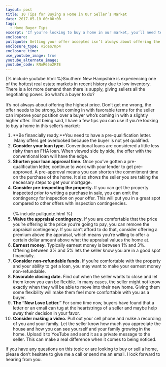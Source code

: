 ```yaml
---
layout: post
title: 10 Tips for Buying a Home in Our Seller’s Market
date: 2017-05-10 00:00:00
tags:
  - Home Buyer Tips
excerpt: 'If you’re looking to buy a home in our market, you’ll need to know how to make your offer stand out. I’ve got 10 tips to help you do just that.'
enclosure:
pullquote: Getting your offer accepted isn’t always about offering the highest price.
enclosure_type: video/mp4
enclosure_time:
use_youtube_image: true
youtube_alternate_image:
youtube_code: RNoR65o2RTE
---
```



{% include youtube.html %}Southern New Hampshire is experiencing one of the hottest real estate markets in recent history due to low inventory. There is a lot more demand than there is supply, giving sellers all the negotiating power. So what’s a buyer to do?
<br>
<br>It’s not always about offering the highest price. Don’t get me wrong, the offer needs to be strong, but coming in with favorable terms for the seller can improve your position over a buyer who’s coming in with a slightly higher offer. That being said, I have a few tips you can use if you’re looking to buy a home in this seller’s market:

1. **Be financially ready.**You need to have a pre-qualification letter. &nbsp;Many offers get overlooked because the buyer is not yet qualified.
2. **Consider your loan type.** Conventional loans are considered a little less risky than an FHA loan. When viewed side by side, the offer with the conventional loan will have the edge.
3. **Shorten your loan approval time.** Once you’ve gotten a pre-qualification letter, continue to work with your lender to get pre-approved. A pre-approval means you can shorten the commitment time on the purchase of the home. It also shows the seller you are taking the necessary steps to get your mortgage.
4. **Consider pre-inspecting the property.** If you can get the property inspected prior to writing a purchase in sale, you can omit the contingency for inspection on your offer. This will put you in a great spot compared to other offers with inspection contingencies.
   <br>
   <br>{% include pullquote.html %}
5. **Waive the appraisal contingency.** If you are comfortable that the price you’re offering is the price you’re going to pay, you can remove the appraisal contingency. If you can’t afford to do that, consider offering a premium above the appraisal, which means you’re willing to offer a certain dollar amount above what the appraisal values the home at.
6. **Earnest money.** Typically earnest money is between 1% and 3%. Offering between 3% and 5% lets the seller know you are in a good spot financially.
7. **Consider non-refundable funds.** If you’re comfortable with the property and your ability to get a loan, you may want to make your earnest money non-refundable.
8. **Favorable closing date.** Find out when the seller wants to close and let them know you can be flexible. In many cases, the seller might not know exactly when they will be able to move into their new home. Giving them some flexibility will make them feel more comfortable with you as a buyer.
9. **The “New Love Letter.”** For some time now, buyers have found that a letter or an email can tug at the heartstrings of a seller and maybe help sway their decision in your favor.
10. **Consider making a video.** Pull out your cell phone and make a recording of you and your family. Let the seller know how much you appreciate the house and how you can see yourself and your family growing in the home. Upload it to YouTube and send it as a private message to the seller. This can make a real difference when it comes to being noticed.

If you have any questions on this topic or are looking to buy or sell a home, please don’t hesitate to give me a call or send me an email. I look forward to hearing from you.